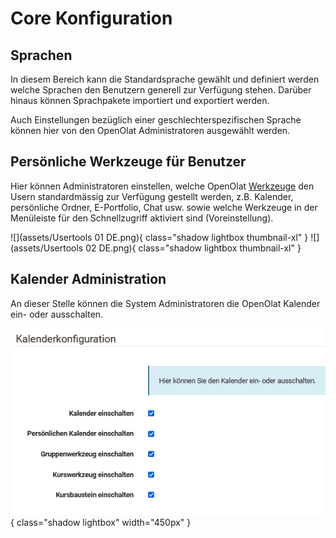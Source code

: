 # Core Konfiguration

## Sprachen

In diesem Bereich kann die Standardsprache gewählt und definiert werden welche
Sprachen den Benutzern generell zur Verfügung stehen. Darüber hinaus können Sprachpakete importiert und exportiert werden.

Auch Einstellungen bezüglich einer geschlechterspezifischen Sprache können hier von den OpenOlat Administratoren ausgewählt werden.

##  Persönliche Werkzeuge für Benutzer

Hier können Administratoren einstellen, welche OpenOlat
[Werkzeuge](../../manual_user/personal_menu/index.md) den
Usern standardmässig zur Verfügung gestellt werden, z.B. Kalender, persönliche Ordner, E-Portfolio, Chat usw. sowie welche Werkzeuge in der Menüleiste für
den Schnellzugriff aktiviert sind (Voreinstellung).

![](assets/Usertools 01 DE.png){ class="shadow lightbox thumbnail-xl" } ![](assets/Usertools 02 DE.png){ class="shadow lightbox thumbnail-xl" } 

## Kalender Administration

An dieser Stelle können die System Administratoren die OpenOlat Kalender ein-
oder ausschalten.

![Kalenderkonfiguration](assets/Kalender_admin.png){ class="shadow lightbox" width="450px" }

